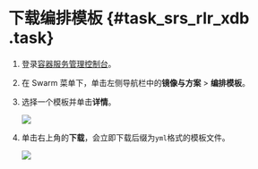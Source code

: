 # 下载编排模板 {#task_srs_rlr_xdb .task}

1.  登录[容器服务管理控制台](https://cs.console.aliyun.com)。 
2.  在 Swarm 菜单下，单击左侧导航栏中的**镜像与方案** \> **编排模板**。 
3.  选择一个模板并单击**详情**。 

    ![](http://static-aliyun-doc.oss-cn-hangzhou.aliyuncs.com/assets/img/7021/4917_zh-CN.png)

4.  单击右上角的**下载**，会立即下载后缀为`yml`格式的模板文件。 

    ![](http://static-aliyun-doc.oss-cn-hangzhou.aliyuncs.com/assets/img/7021/4918_zh-CN.png)


